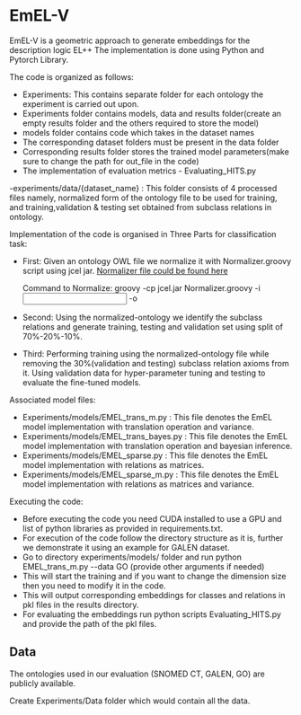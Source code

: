 # EmEL-V
EmEL-V is a geometric approach to generate embeddings for the description logic EL++
The implementation is done using Python and Pytorch Library.

The code is organized as follows:
- Experiments: This contains separate folder for each ontology the experiment is carried out upon.
- Experiments folder contains models, data and results folder(create an empty results folder and the others required to store the model)
- models folder contains code which takes in the dataset names
- The corresponding dataset folders must be present in the data folder
- Corresponding results folder stores the trained model parameters(make sure to change the path for out_file in the code)
- The implementation of evaluation metrics - Evaluating_HITS.py

-experiments/data/{dataset_name} : This folder consists of 4 processed files namely, normalized form of the ontology file
to be used for training, and training,validation & testing set obtained from subclass relations in ontology.


Implementation of the code is organised in Three Parts for classification task:

- First: Given an ontology OWL file we normalize it with Normalizer.groovy script using jcel jar. [Normalizer file could be found here](https://github.com/bio-ontology-research-group/el-embeddings)

	Command to Normalize: groovy -cp jcel.jar Normalizer.groovy -i <Input OWL ontology> -o <Output normalized-ontology> 
	
- Second: Using the normalized-ontology we identify the subclass relations and generate training, testing and validation set using
		   split of 70%-20%-10%.

- Third: Performing training using the normalized-ontology file while removing the 30%(validation and testing) subclass relation axioms from it.
		Using validation data for hyper-parameter tuning and testing to evaluate the fine-tuned models.
		
Associated model files:
- Experiments/models/EMEL_trans_m.py : This file denotes the EmEL model implementation with translation operation and variance.
- Experiments/models/EMEL_trans_bayes.py : This file denotes the EmEL model implementation with translation operation and bayesian inference.
- Experiments/models/EMEL_sparse.py : This file denotes the EmEL model implementation with relations as matrices.
- Experiments/models/EMEL_sparse_m.py : This file denotes the EmEL model implementation with relations as matrices and variance.
	
	
Executing the code:
- Before executing the code you need CUDA installed to use a GPU and list of python libraries as provided in requirements.txt.
- For execution of the code follow the directory structure as it is, further we demonstrate it using an example for GALEN dataset.
- Go to directory experiments/models/ folder and run python EMEL_trans_m.py --data GO (provide other arguments if needed)
- This will start the training and if you want to change the dimension size then you need to modify it in the code. 
- This will output corresponding embeddings for classes and relations in pkl files in the results directory.
- For evaluating the embeddings run python scripts Evaluating_HITS.py and provide the path of the pkl files.

## Data

<!-- The preprocessed data for Snomed, Galen and GO are present [here](https://doi.org/10.5281/zenodo.7023568) -->
The ontologies used in our evaluation (SNOMED CT, GALEN, GO) are publicly available.
	
Create Experiments/Data folder which would contain all the data.



